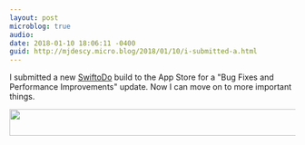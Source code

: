 ```yaml
---
layout: post
microblog: true
audio: 
date: 2018-01-10 18:06:11 -0400
guid: http://mjdescy.micro.blog/2018/01/10/i-submitted-a.html
---
```

I submitted a new [SwiftoDo](http://swiftodoapp.com) build to the App Store for a "Bug Fixes and Performance Improvements" update. Now I can move on to more important things.

<img src="http://mjdescy.micro.blog/uploads/2018/243371c849.jpg" width="600" height="47" />
